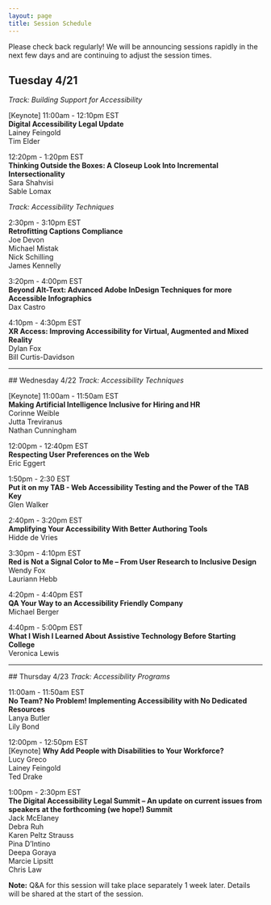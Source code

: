 ```yaml
---
layout: page
title: Session Schedule
---
```


Please check back regularly! We will be announcing sessions rapidly in the next few days and are continuing to adjust the session times.

## Tuesday 4/21
<i>Track: Building Support for Accessibility</i>

[Keynote] 11:00am - 12:10pm EST<br>
**Digital Accessibility Legal Update**<br>
Lainey Feingold<br>
Tim Elder

12:20pm - 1:20pm EST <br>
**Thinking Outside the Boxes: A Closeup Look Into Incremental Intersectionality**<br>
Sara Shahvisi<br>
Sable Lomax

<i>Track: Accessibility Techniques</i>

2:30pm - 3:10pm EST <br>
**Retrofitting Captions Compliance**<br>
Joe Devon <br>
Michael Mistak <br>
Nick Schilling <br>
James Kennelly <br>

3:20pm - 4:00pm EST <br>
**Beyond Alt-Text: Advanced Adobe InDesign Techniques for more Accessible Infographics**<br>
Dax Castro <br>

4:10pm - 4:30pm EST <br>
**XR Access: Improving Accessibility for Virtual, Augmented and Mixed Reality**<br>
Dylan Fox <br>
Bill Curtis-Davidson <br>

<hr>
## Wednesday 4/22
<i>Track: Accessibility Techniques</i>

[Keynote] 11:00am - 11:50am EST<br>
**Making Artificial Intelligence Inclusive for Hiring and HR**<br>
Corinne Weible<br>
Jutta Treviranus<br>
Nathan Cunningham<br>

12:00pm - 12:40pm EST <br>
**Respecting User Preferences on the Web**<br>
Eric Eggert<br>

1:50pm - 2:30 EST <br>
**Put it on my TAB - Web Accessibility Testing and the Power of the TAB Key**<br>
Glen Walker<br>

2:40pm - 3:20pm  EST <br>
**Amplifying Your Accessibility With Better Authoring Tools** <br>
Hidde de Vries

3:30pm - 4:10pm EST <br>
**Red is Not a Signal Color to Me – From User Research to Inclusive Design** <br>
Wendy Fox <br>
Lauriann Hebb <br>

4:20pm - 4:40pm EST<br>
**QA Your Way to an Accessibility Friendly Company**<br>
Michael Berger<br>

4:40pm - 5:00pm EST<br>
**What I Wish I Learned About Assistive Technology Before Starting College** <br>
Veronica Lewis

<hr>
## Thursday 4/23
<i>Track: Accessibility Programs</i>

11:00am - 11:50am EST<br>
**No Team? No Problem! Implementing Accessibility with No Dedicated Resources**<br>
Lanya Butler<br>
Lily Bond

12:00pm - 12:50pm EST <br>
[Keynote] **Why Add People with Disabilities to Your Workforce?**<br>
Lucy Greco <br>
Lainey Feingold <br>
Ted Drake <br>

1:00pm - 2:30pm EST <br>
**The Digital Accessibility Legal Summit – An update on current issues from speakers at the forthcoming (we hope!) Summit**<br>
Jack McElaney<br>
Debra Ruh<br>
Karen Peltz Strauss<br>
Pina D’Intino<br>
Deepa Goraya<br>
Marcie Lipsitt<br>
Chris Law<br>

**Note:** Q&A for this session will take place separately 1 week later. Details will be shared at the start of the session.
